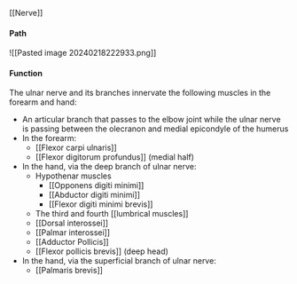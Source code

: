 [[Nerve]]

#### Path
![[Pasted image 20240218222933.png]]
#### Function
The ulnar nerve and its branches innervate the following muscles in the forearm and hand:

- An articular branch that passes to the elbow joint while the ulnar nerve is passing between the olecranon and medial epicondyle of the humerus
- In the forearm:
    - [[Flexor carpi ulnaris]]
    - [[Flexor digitorum profundus]] (medial half)
- In the hand, via the deep branch of ulnar nerve:
    - Hypothenar muscles
        - [[Opponens digiti minimi]]
        - [[Abductor digiti minimi]]
        - [[Flexor digiti minimi brevis]]
    - The third and fourth [[lumbrical muscles]]
    - [[Dorsal interossei]]
    - [[Palmar interossei]]
    - [[Adductor Pollicis]]
    - [[Flexor pollicis brevis]] (deep head)
- In the hand, via the superficial branch of ulnar nerve:
    - [[Palmaris brevis]]